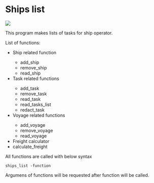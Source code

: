 # Ships list
<a href="https://codeclimate.com/github/VitaliyTomchyk/shipslist/maintainability"><img src="https://api.codeclimate.com/v1/badges/8c3645ee5c849170cc62/maintainability" /></a>

This program makes lists of tasks for ship operator.

List of functions:
<ul>
 <li>Ship related function</li>
 <ul>
   <li>add_ship</li>
   <li>remove_ship</li>
   <li>read_ship</li>
  </ul>
 <li>Task related functions</li>
  <ul>
  <li>add_task</li>
  <li>remove_task</li>
  <li>read_task</li>
  <li>read_tasks_list</li>
  <li>redact_task</li>
  </ul>
<li>Voyage related functions</li>
  <ul>
  <li>add_voyage</li>
  <li>remove_voyage</li>     
  <li>read_voyage</li>
  </ul>
<li>Freight calculator</li>
  <li>calculate_freight</li>
</ul>

All functions are called with below syntax

    ships_list -function

Argumens of functions will be requested after function will be called.


